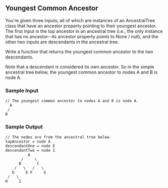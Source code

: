 
## Youngest Common Ancestor

You're given three inputs, all of which are instances of an
AncestralTree class that have an ancestor property
pointing to their youngest ancestor. The first input is the top ancestor in an
ancestral tree (i.e., the only instance that has no ancestor--its
ancestor property points to None /
null), and the other two inputs are descendants in the ancestral
tree.

Write a function that returns the youngest common ancestor to the two
descendants.

Note that a descendant is considered its own ancestor. So in the simple
ancestral tree below, the youngest common ancestor to nodes A and B is node A.

### Sample Input
```
// The youngest common ancestor to nodes A and B is node A.
  A
 /
B
```

### Sample Output
```
// The nodes are from the ancestral tree below.
topAncestor = node A
descendantOne = node E
descendantTwo = node I
          A
       /     \
      B       C
    /   \   /   \
   D     E F     G
 /   \
H     I
```
